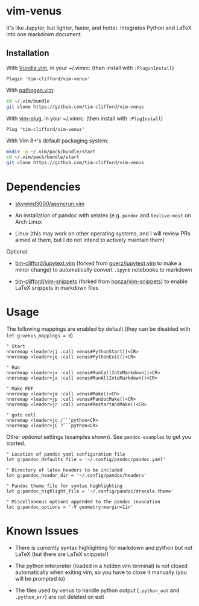# vim-venus

It's like Jupyter, but lighter, faster, and hotter. Integrates Python and LaTeX
into one markdown document.

## Installation

With [Vundle.vim](https://github.com/VundleVim/Vundle.vim), in your ~/.vimrc:
(then install with `:PluginInstall`)
```vimscript
Plugin 'tim-clifford/vim-venus'
```

With [pathogen.vim](https://github.com/tpope/vim-pathogen):
```sh
cd ~/.vim/bundle
git clone https://github.com/tim-clifford/vim-venus
```

With [vim-plug](https://github.com/junegunn/vim-plug), in your ~/.vimrc:
(then install with `:PlugInstall`)
```vimscript
Plug 'tim-clifford/vim-venus'
```

With Vim 8+'s default packaging system:
```sh
mkdir -p ~/.vim/pack/bundle/start
cd ~/.vim/pack/bundle/start
git clone https://github.com/tim-clifford/vim-venus
```

# Dependencies

- [skywind3000/asyncrun.vim](https://github.com/skywind3000/asyncrun.vim)

- An installation of pandoc with xelatex (e.g. `pandoc` and `texlive-most` on
  Arch Linux

- Linux (this may work on other operating systems, and I will review PRs aimed
  at them, but I do not intend to actively maintain them)

Optional:

- [tim-clifford/jupytext.vim](https://github.com/tim-clifford/jupytext.vim)
  (forked from [goerz/jupytext.vim](https://github.com/goerz/jupytext.vim) to
  make a minor change) to automatically convert `.ipynb` notebooks to markdown

- [tim-clifford/vim-snippets](https://github.com/tim-clifford/vim-snippets)
  (forked from [honza/vim-snippets](https://github.com/honza/vim-snippets)) to
  enable LaTeX snippets in markdown files

# Usage

The following mappings are enabled by default (they can be disabled with
`let g:venus_mappings = 0`)

```vimscript
" Start
nnoremap <leader>jj :call venus#PythonStart()<CR>
nnoremap <leader>jq :call venus#PythonExit()<CR>

" Run
nnoremap <leader>jx :call venus#RunCellIntoMarkdown()<CR>
nnoremap <leader>ja :call venus#RunAllIntoMarkdown()<CR>

" Make PDF
nnoremap <leader>jm :call venus#Make()<CR>
nnoremap <leader>jp :call venus#PandocMake()<CR>
nnoremap <leader>jr :call venus#RestartAndMake()<CR>

" goto cell
nnoremap <leader>jc /```python<CR>
nnoremap <leader>jC ?```python<CR>
```

Other *optional* settings (examples shown). See `pandoc-examples` to get you
started.
```vimscript
" Location of pandoc yaml configuration file
let g:pandoc_defaults_file = '~/.config/pandoc/pandoc.yaml'

" Directory of latex headers to be included
let g:pandoc_header_dir = '~/.config/pandoc/headers'

" Pandoc theme file for syntax highlighting
let g:pandoc_highlight_file = '~/.config/pandoc/dracula.theme'

" Miscellaneous options appended to the pandoc invocation
let g:pandoc_options = '-V geometry:margin=1in'
```

# Known Issues

- There is currently syntax highlighting for markdown and python but not LaTeX
  (but there are LaTeX snippets!)

- The python interpreter (loaded in a hidden vim terminal) is not closed
  automatically when exiting vim, so you have to close it manually (you will be
  prompted to)

- The files used by venus to handle python output (`.python_out` and
  `.python_err`) are not deleted on exit
